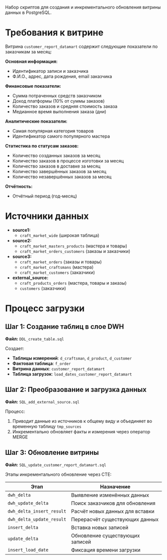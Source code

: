 Набор скриптов для создания и инкрементального обновления витрины данных в PostgreSQL.

# Требования к витрине
Витрина `customer_report_datamart` содержит следующие показатели по заказчикам за месяц:

**Основная информация:**
- Идентификатор записи и заказчика
- Ф.И.О., адрес, дата рождения, email заказчика

**Финансовые показатели:**
- Сумма потраченных средств заказчиком
- Доход платформы (10% от суммы заказов)
- Количество заказов и средняя стоимость заказа
- Медианное время выполнения заказа (дни)

**Аналитические показатели:**
- Самая популярная категория товаров
- Идентификатор самого популярного мастера

**Статистика по статусам заказов:**
- Количество созданных заказов за месяц
- Количество заказов в процессе изготовки за месяц
- Количество заказов в доставке за месяц
- Количество завершённых заказов за месяц
- Количество незавершённых заказов за месяц

**Отчётность:**
- Отчётный период (год-месяц)

# Источники данных
- **source1:**
  - `craft_market_wide` (широкая таблица)
- **source2:**
  - `craft_market_masters_products` (мастера и товары)
  - `craft_market_orders_customers` (заказы и заказчики)
- **source3:**
  - `craft_market_orders` (заказы и товары)
  - `craft_market_craftsmans` (мастера)
  - `craft_market_customers` (заказчики)
- **external_source:**
  - `craft_products_orders` (мастера, товары и заказы)
  - `customers` (заказчики)

# Процесс загрузки

## Шаг 1: Создание таблиц в слое DWH
**Файл:** `DDL_create_table.sql`

Создает:
- **Таблицы измерений**: `d_craftsman`, `d_product`, `d_customer`
- **Фактовая таблица**: `f_order`
- **Витрина данных**: `customer_report_datamart`
- **Таблица загрузок**: `load_dates_customer_report_datamart`

## Шаг 2: Преобразование и загрузка данных
**Файл:** `SQL_add_external_source.sql`

Процесс:
1. Приводит данные из источников к общему виду и объединяет во временную таблицу `tmp_sources`
2. Инкрементально обновляет факты и измерения через оператор MERGE

## Шаг 3: Обновление витрины
**Файл:** `SQL_update_customer_report_datamart.sql`

Этапы инкрементального обновление через CTE:

|Этап|Назначение|
|-|-|
| `dwh_delta` | Выявление изменённых данных |
| `dwh_update_delta` | Поиск заказчиков для обновления |
| `dwh_delta_insert_result` | Расчёт новых данных для вставки |
| `dwh_delta_update_result` | Перерасчёт существующих данных |
| `insert_delta` | Вставка новых записей |
| `update_delta` | Обновление существующих записей |
| `insert_load_date` | Фиксация времени загрузки |

